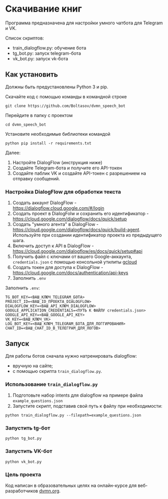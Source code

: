 # Скачивание книг

Программа предназначена для настройки умного чатбота для Telegram и VK.

Список скриптов:
- train_dialogflow.py: обучение бота
- tg_bot.py: запуск telegram-бота
- vk_bot.py: запуск vk-бота

## Как установить

Должны быть предустановлены Python 3 и pip.

Скачайте код с помощью команды в командной строке
```
git clone https://github.com/Boltasov/dvmn_speech_bot
```
Перейдите в папку с проектом
```
cd dvmn_speech_bot
```
Установите необходимые библиотеки командой
```
python pip install -r requirements.txt
```
Далее:
1. Настройте DialogFlow (инструкция ниже)
2. Создайте Telegram-бота и получите его API-токен
3. Создайте паблик VK и создайте API-токен с разрешением на отправку сообщений.

### Настройка DialogFlow для обработки текста
1. Создать аккаунт DialogFlow - https://dialogflow.cloud.google.com/#/login
2. Создать проект в DialogFolw и сохранить его идентификатор - https://cloud.google.com/dialogflow/docs/quick/setup
3. Создать "умного агента" в DialogFlow - https://cloud.google.com/dialogflow/docs/quick/build-agent. Используйте при создании идентификатор проекта из предыдущего шага.
4. Включить доступ к API в DialogFlow - https://cloud.google.com/dialogflow/es/docs/quick/setup#api
5. Получить файл с ключами от вашего Google-аккаунта, `credentials.json` с помощью консольной утилиты [gcloud](https://cloud.google.com/dialogflow/es/docs/quick/setup#sdk)
6. Создать токен для доступа к DialogFlow - https://cloud.google.com/docs/authentication/api-keys
7. Заполнить `.env` 

Заполнить `.env`:
```
TG_BOT_KEY=<ВАШ_КЛЮЧ_TELEGRAM_БОТА>
PROJECT_ID=<ВАШ_ID_ПРОЕКТА_DIALOGFLOW>
DIALOGFLOW_KEY=<ВАШ_API_КЛЮЧ_DIALOGFLOW>
GOOGLE_APPLICATION_CREDENTIALS=<ПУТЬ К ФАЙЛУ credentials.json>
GOOGLE_API_KEY=<ВАШ_GOOGLE_API_KEY>
VK_KEY=<ВАШ_КЛЮЧ_VK>
LOG_BOT_KEY=<ВАШ_КЛЮЧ_TELEGRAM_БОТА_ДЛЯ_ЛОГГИРОВАНИЯ>
CHAT_ID=<ВАШ_CHAT_ID_В_ТЕЛЕГРАМ_ДЛЯ_ЛОГОВ>
```

## Запуск
Для работы ботов сначала нужно натренировать dialogflow:
- вручную на сайте;
- с помощью скрипта `train_dialogflow.py`.

### Использование `train_dialogflow.py`
1. Подготовьте набор intents для dialogflow на примере файла `example_questions.json`
2. Запустите скрипт, подставив свой путь к файлу при необходимости:
```commandline
python train_dialogflow.py --filepath=example_questions.json
```

### Запустить tg-бот
```commandline
python tg_bot.py
```

### Запустить VK-бот
```commandline
python vk_bot.py
```
### Цель проекта

Код написан в образовательных целях на онлайн-курсе для веб-разработчиков [dvmn.org](https://dvmn.org/).